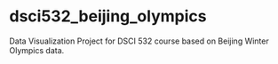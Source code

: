 # dsci532_beijing_olympics
Data Visualization Project for DSCI 532 course based on Beijing Winter Olympics data.
